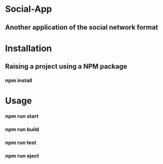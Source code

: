 # Social-App

## Another application of the social network format

# Installation

## Raising a project using a NPM package

### npm install

# Usage

### npm run start
### npm run build
### npm run test
### npm run eject
